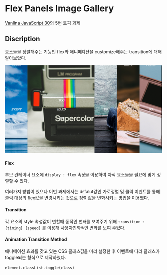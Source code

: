 # Flex Panels Image Gallery

[Vanlina JavaScript 30](https://javascript30.com/)의 5번 토픽 과제 


## Discription
요소들을 정렬해주는 기능인 flex와 애니메이션을 customize해주는 transition에 대해 알아보았다.

![image](https://github.com/ddinggu/FlexPanels/blob/master/screenshot.png?raw=true)


#### Flex

부모 컨테이너 요소에 ```display : flex``` 속성을 이용하여 자식 요소들을 필요에 맞게 정렬할 수 있다. 

여러가지 방법이 있으나 이번 과제에서는 defalut값인 가로정렬 및 클릭 이벤트를 통해 클릭 대상의 flex값을 변경시키는 것으로 정렬 값을 변화시키는 방법을 이용했다.

#### Transition

각 요소의 style 속성값이 변할때 동적인 변화를 보여주기 위해 ```transition : {timing} {speed}``` 를 이용해 사용자친화적인 변화를 보여 주었다.

#### Animation Transition Method

애니메이션 효과를 갖고 있는 CSS 클래스값을 미리 설정한 후 이벤트에 따라 클래스가 toggle되는 형식으로 제작하였다. 

```element.classList.toggle(class)```